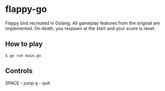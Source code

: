 # flappy-go

Flappy bird recreated in Golang. All gameplay features from the original are implemented. On death, you respawn at the start and your score is reset.

## How to play
```
$ go run main.go
```
## Controls

SPACE - jump
q - quit


